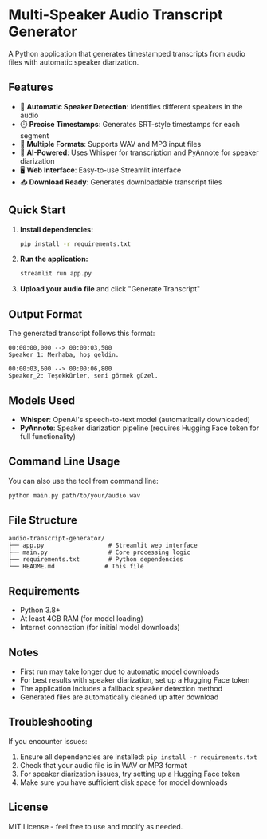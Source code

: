 # Multi-Speaker Audio Transcript Generator

A Python application that generates timestamped transcripts from audio files with automatic speaker diarization.

## Features

- 🎯 **Automatic Speaker Detection**: Identifies different speakers in the audio
- ⏱️ **Precise Timestamps**: Generates SRT-style timestamps for each segment
- 🔄 **Multiple Formats**: Supports WAV and MP3 input files
- 🤖 **AI-Powered**: Uses Whisper for transcription and PyAnnote for speaker diarization
- 🖥️ **Web Interface**: Easy-to-use Streamlit interface
- 📥 **Download Ready**: Generates downloadable transcript files

## Quick Start

1. **Install dependencies:**
   ```bash
   pip install -r requirements.txt
   ```

2. **Run the application:**
   ```bash
   streamlit run app.py
   ```

3. **Upload your audio file** and click "Generate Transcript"

## Output Format

The generated transcript follows this format:

```
00:00:00,000 --> 00:00:03,500
Speaker_1: Merhaba, hoş geldin.

00:00:03,600 --> 00:00:06,800
Speaker_2: Teşekkürler, seni görmek güzel.
```

## Models Used

- **Whisper**: OpenAI's speech-to-text model (automatically downloaded)
- **PyAnnote**: Speaker diarization pipeline (requires Hugging Face token for full functionality)

## Command Line Usage

You can also use the tool from command line:

```bash
python main.py path/to/your/audio.wav
```

## File Structure

```
audio-transcript-generator/
├── app.py                  # Streamlit web interface
├── main.py                 # Core processing logic
├── requirements.txt        # Python dependencies
└── README.md              # This file
```

## Requirements

- Python 3.8+
- At least 4GB RAM (for model loading)
- Internet connection (for initial model downloads)

## Notes

- First run may take longer due to automatic model downloads
- For best results with speaker diarization, set up a Hugging Face token
- The application includes a fallback speaker detection method
- Generated files are automatically cleaned up after download

## Troubleshooting

If you encounter issues:

1. Ensure all dependencies are installed: `pip install -r requirements.txt`
2. Check that your audio file is in WAV or MP3 format
3. For speaker diarization issues, try setting up a Hugging Face token
4. Make sure you have sufficient disk space for model downloads

## License

MIT License - feel free to use and modify as needed.